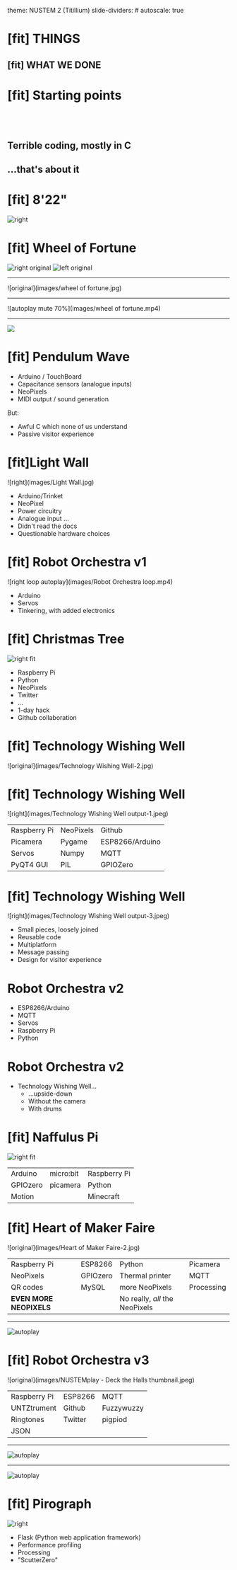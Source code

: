 theme: NUSTEM 2 (Titillium)
slide-dividers: #
autoscale: true

# [fit] THINGS
## [fit] WHAT WE DONE

# [fit] Starting points

##     

## Terrible coding, mostly in C
## ...that's about it

# [fit] 8'22"

![right](images/8-22.jpg)

# [fit] Wheel of Fortune

![right original](images/wheel-2.jpg)
![left original](images/wheel.jpg)

---
![original](images/wheel of fortune.jpg)

---
![autoplay mute 70%](images/wheel of fortune.mp4)

---
<!-- ![](images/Pendulum Wave Sculpture.mp4) -->
<!-- ![](https://youtu.be/Ep299thE-9w?t=50) -->
![](https://youtu.be/Ep299thE-9w)

# [fit] Pendulum Wave

* Arduino / TouchBoard
* Capacitance sensors (analogue inputs)
* NeoPixels
* MIDI output / sound generation

But:

* Awful C which none of us understand
* Passive visitor experience


# [fit]Light Wall

![right](images/Light Wall.jpg)

* Arduino/Trinket
* NeoPixel
* Power circuitry
* Analogue input
...
* Didn't read the docs
* Questionable hardware choices

# [fit] Robot Orchestra v1

![right loop autoplay](images/Robot Orchestra loop.mp4)

* Arduino
* Servos
* Tinkering, with added electronics

# [fit] Christmas Tree

![right fit](images/IoTrees-7.jpg)

* Raspberry Pi
* Python
* NeoPixels
* Twitter
* ...
* 1-day hack
* Github collaboration

# [fit] Technology Wishing Well

![original](images/Technology Wishing Well-2.jpg)

# [fit] Technology Wishing Well

![right](images/Technology Wishing Well output-1.jpeg)

|  |  |  |
| --- | --- | --- |
| Raspberry Pi | NeoPixels | Github |
| Picamera | Pygame | ESP8266/Arduino |
| Servos | Numpy | MQTT | Twitter |
| PyQT4 GUI | PIL | GPIOZero |

# [fit] Technology Wishing Well

![right](images/Technology Wishing Well output-3.jpeg)

* Small pieces, loosely joined
* Reusable code
* Multiplatform
* Message passing
* Design for visitor experience

# Robot Orchestra v2

* ESP8266/Arduino
* MQTT
* Servos
* Raspberry Pi
* Python

# Robot Orchestra v2

* Technology Wishing Well...
  * ...upside-down
  * Without the camera
  * With drums 

# [fit] Naffulus Pi

![right fit](images/naffulus-pi.jpg)

| | | |
| --- | --- | --- |
| Arduino | micro:bit | Raspberry Pi |
| GPIOzero | picamera | Python |
| Motion || Minecraft |

# [fit] Heart of Maker Faire

![original](images/Heart of Maker Faire-2.jpg)

| | | | |
| --- | --- | --- | --- |
| Raspberry Pi | ESP8266 | Python | Picamera |
| NeoPixels | GPIOzero | Thermal printer | MQTT |
| QR codes | MySQL | more NeoPixels | Processing
| **EVEN MORE NEOPIXELS** | | No really, _all_ the NeoPixels | 

---

![autoplay](https://www.youtube.com/watch?v=Er-b1X5HWGI)

# [fit] Robot Orchestra v3

![original](images/NUSTEMplay - Deck the Halls thumbnail.jpeg)

| | | |
| --- | --- | --- |
| Raspberry Pi | ESP8266 | MQTT |
| UNTZtrument | Github | Fuzzywuzzy |
| Ringtones | Twitter | pigpiod |
| JSON |  |  |

---

![autoplay](https://www.youtube.com/watch?v=tOP50V9dVEE)

---

![autoplay](https://www.youtube.com/watch?v=-eCzMi-BVEc)

# [fit] Pirograph

![right](images/Pirograph.jpg)

* Flask 
(Python web application framework)
* Performance profiling
* Processing
* "ScutterZero"

